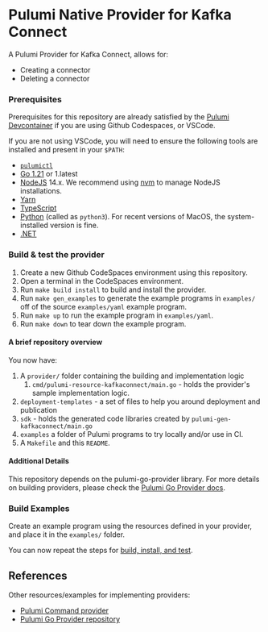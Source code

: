 # Pulumi Native Provider for Kafka Connect
A Pulumi Provider for Kafka Connect, allows for:

- Creating a connector
- Deleting a connector

<!-- # Pulumi Native Provider Boilerplate

This repository is a boilerplate showing how to create and locally test a native Pulumi provider (with examples of both CustomResource and ComponentResource [resource types](https://www.pulumi.com/docs/iac/concepts/resources/)).

## Authoring a Pulumi Native Provider

This boilerplate creates a working Pulumi-owned provider named `kafkaconnect`.
It implements a random number generator that you can [build and test out for yourself](#test-against-the-example) and then replace the Random code with code specific to your provider.
-->

### Prerequisites

Prerequisites for this repository are already satisfied by the [Pulumi Devcontainer](https://github.com/pulumi/devcontainer) if you are using Github Codespaces, or VSCode.

If you are not using VSCode, you will need to ensure the following tools are installed and present in your `$PATH`:

* [`pulumictl`](https://github.com/pulumi/pulumictl#installation)
* [Go 1.21](https://golang.org/dl/) or 1.latest
* [NodeJS](https://nodejs.org/en/) 14.x.  We recommend using [nvm](https://github.com/nvm-sh/nvm) to manage NodeJS installations.
* [Yarn](https://yarnpkg.com/)
* [TypeScript](https://www.typescriptlang.org/)
* [Python](https://www.python.org/downloads/) (called as `python3`).  For recent versions of MacOS, the system-installed version is fine.
* [.NET](https://dotnet.microsoft.com/download)


### Build & test the provider

1. Create a new Github CodeSpaces environment using this repository.
1. Open a terminal in the CodeSpaces environment.
1. Run `make build install` to build and install the provider.
1. Run `make gen_examples` to generate the example programs in `examples/` off of the source `examples/yaml` example program.
1. Run `make up` to run the example program in `examples/yaml`.
1. Run `make down` to tear down the example program.

<!-- ### Creating a new provider repository

Pulumi offers this repository as a [GitHub template repository](https://docs.github.com/en/repositories/creating-and-managing-repositories/creating-a-repository-from-a-template) for convenience.  From this repository:

1. Click "Use this template".
1. Set the following options:
   * Owner: pulumi
   * Repository name: pulumi-kafkaconnect-native (replace "kafkaconnect" with the name of your provider)
   * Description: Pulumi provider for kafkaconnect
   * Repository type: Public
1. Clone the generated repository.

From the templated repository:

1. Run the following command to update files to use the name of your provider (third-party: use your GitHub organization/username):

    ```bash
    make prepare NAME=foo REPOSITORY=github.com/pulumi/pulumi-foo ORG=myorg
    ```

   This will do the following:
   - rename folders in `provider/cmd` to `pulumi-resource-{NAME}`
   - replace dependencies in `provider/go.mod` to reflect your repository name
   - find and replace all instances of the boilerplate `kafkaconnect` with the `NAME` of your provider.
   - find and replace all instances of the boilerplate `azaurus1` with the `ORG` of your provider.
   - replace all instances of the `github.com/azaurus1/pulumi-kafka-connect` repository with the `REPOSITORY` location

#### Build the provider and install the plugin

   ```bash
   $ make build install
   ```

This will:

1. Create the SDK codegen binary and place it in a `./bin` folder (gitignored)
2. Create the provider binary and place it in the `./bin` folder (gitignored)
3. Generate the dotnet, Go, Node, and Python SDKs and place them in the `./sdk` folder
4. Install the provider on your machine.

#### Test against the example

```bash
$ cd examples/simple
$ yarn link @pulumi/kafkaconnect
$ yarn install
$ pulumi stack init test
$ pulumi up
```

Now that you have completed all of the above steps, you have a working provider that generates a random string for you. -->

#### A brief repository overview

You now have:

1. A `provider/` folder containing the building and implementation logic
    1. `cmd/pulumi-resource-kafkaconnect/main.go` - holds the provider's sample implementation logic.
2. `deployment-templates` - a set of files to help you around deployment and publication
3. `sdk` - holds the generated code libraries created by `pulumi-gen-kafkaconnect/main.go`
4. `examples` a folder of Pulumi programs to try locally and/or use in CI.
5. A `Makefile` and this `README`.

#### Additional Details

This repository depends on the pulumi-go-provider library. For more details on building providers, please check
the [Pulumi Go Provider docs](https://github.com/pulumi/pulumi-go-provider).

### Build Examples

Create an example program using the resources defined in your provider, and place it in the `examples/` folder.

You can now repeat the steps for [build, install, and test](#test-against-the-example).

<!-- ## Configuring CI and releases

1. Follow the instructions laid out in the [deployment templates](./deployment-templates/README-DEPLOYMENT.md). -->

## References

Other resources/examples for implementing providers:
* [Pulumi Command provider](https://github.com/pulumi/pulumi-command/blob/master/provider/pkg/provider/provider.go)
* [Pulumi Go Provider repository](https://github.com/pulumi/pulumi-go-provider)
